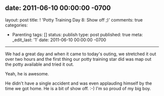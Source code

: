 date: 2011-06-10 00:00:00 -0700
---
layout: post
title: ! 'Potty Training Day 8:  Show off ;)'
comments: true
categories:
- Parenting
tags: []
status: publish
type: post
published: true
meta:
  _edit_last: '1'
date: 2011-06-10 00:00:00 -0700
---
We had a great day and when it came to today's outing, we stretched it out over two hours and the first thing our potty training star did was map out the potty available and tried it out.

Yeah, he is awesome.

He didn't have a single accident and was even applauding himself by the time we got home.  He is a bit of show off. :-)  I'm so proud of my big boy.
